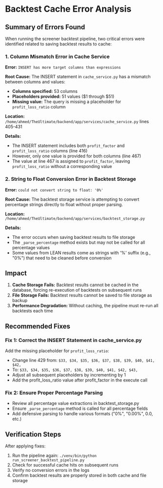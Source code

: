 # Backtest Cache Error Analysis

## Summary of Errors Found

When running the screener backtest pipeline, two critical errors were identified related to saving backtest results to cache:

### 1. Column Mismatch Error in Cache Service
**Error:** `INSERT has more target columns than expressions`

**Root Cause:** The INSERT statement in `cache_service.py` has a mismatch between columns and values:
- **Columns specified:** 53 columns
- **Placeholders provided:** 51 values ($1 through $51)
- **Missing value:** The query is missing a placeholder for `profit_loss_ratio` column

**Location:** `/home/ahmed/TheUltimate/backend/app/services/cache_service.py` lines 405-431

**Details:**
- The INSERT statement includes both `profit_factor` and `profit_loss_ratio` columns (line 416)
- However, only one value is provided for both columns (line 467)
- The value at line 467 is assigned to `profit_factor`, leaving `profit_loss_ratio` without a corresponding value

### 2. String to Float Conversion Error in Backtest Storage
**Error:** `could not convert string to float: '0%'`

**Root Cause:** The backtest storage service is attempting to convert percentage strings directly to float without proper parsing.

**Location:** `/home/ahmed/TheUltimate/backend/app/services/backtest_storage.py`

**Details:**
- The error occurs when saving backtest results to file storage
- The `_parse_percentage` method exists but may not be called for all percentage values
- Some values from LEAN results come as strings with '%' suffix (e.g., "0%") that need to be cleaned before conversion

## Impact

1. **Cache Storage Fails:** Backtest results cannot be cached in the database, forcing re-execution of backtests on subsequent runs
2. **File Storage Fails:** Backtest results cannot be saved to file storage as backup
3. **Performance Degradation:** Without caching, the pipeline must re-run all backtests each time

## Recommended Fixes

### Fix 1: Correct the INSERT Statement in cache_service.py
Add the missing placeholder for `profit_loss_ratio`:
- Change line 429 from: `$33, $34, $35, $36, $37, $38, $39, $40, $41, $42,`
- To: `$33, $34, $35, $36, $37, $38, $39, $40, $41, $42, $43,`
- Adjust all subsequent placeholders by incrementing by 1
- Add the profit_loss_ratio value after profit_factor in the execute call

### Fix 2: Ensure Proper Percentage Parsing
- Review all percentage value extractions in backtest_storage.py
- Ensure `_parse_percentage` method is called for all percentage fields
- Add defensive parsing to handle various formats ("0%", "0.00%", 0.0, etc.)

## Verification Steps

After applying fixes:
1. Run the pipeline again: `./venv/bin/python run_screener_backtest_pipeline.py`
2. Check for successful cache hits on subsequent runs
3. Verify no conversion errors in the logs
4. Confirm backtest results are properly stored in both cache and file storage